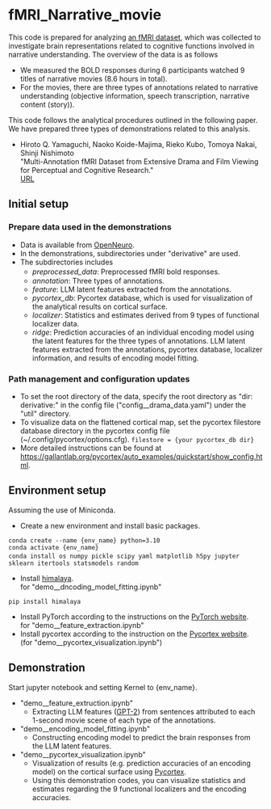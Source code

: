 # fMRI_Narrative_movie
This code is prepared for analyzing [an fMRI dataset](openNeuroURL), which was collected to investigate brain representations related to cognitive functions involved in narrative understanding. The overview of the data is as follows<br>
- We measured the BOLD responses during 6 participants watched 9 titles of narrative movies (8.6 hours in total).
- For the movies, there are three types of annotations related to narrative understanding (objective information, speech transcription, narrative content (story)).

This code follows the analytical procedures outlined in the following paper.<br>
We have prepared three types of demonstrations related to this analysis.<br>
- Hiroto Q. Yamaguchi, Naoko Koide-Majima, Rieko Kubo, Tomoya Nakai, Shinji Nishimoto<br>
  "Multi-Annotation fMRI Dataset from Extensive Drama and Film Viewing for Perceptual and Cognitive Research."<br>
  [URL](xxx)

## Initial setup
### Prepare data used in the demonstrations
- Data is available from [OpenNeuro](url).
- In the demonstrations, subdirectories under "derivative" are used.
- The subdirectories includes
  - *preprocessed_data*: Preprocessed fMRI bold responses.　
  - *annotation*: Three types of annotations.
  - *feature*: LLM latent features extracted from the annotations.
  - *pycortex_db*: Pycortex database, which is used for visualization of the analytical results on cortical surface.
  - *localizer*: Statistics and estimates derived from 9 types of functional localizer data.
  - *ridge*: Prediction accuracies of an individual encoding model using the latent features for the three types of annotations.
  LLM latent features extracted from the annotations, pycortex database, localizer information, and results of encoding model fitting.
### Path management and configuration updates
- To set the root directory of the data, specify the root directory as "dir: derivative:" in the config file ("config__drama_data.yaml") under the "util" directory.
- To visualize data on the flattened cortical map, set the pycortex filestore database directory in the pycortex config file (~/.config/pycortex/options.cfg).
``filestore = {your pycortex_db dir}``
- More detailed instructions can be found at https://gallantlab.org/pycortex/auto_examples/quickstart/show_config.html.

## Environment setup
Assuming the use of Miniconda.
- Create a new environment and install basic packages.<br>
```
conda create --name {env_name} python=3.10
conda activate {env_name}
conda install os numpy pickle scipy yaml matplotlib h5py jupyter　sklearn itertools statsmodels random
```
- Install [himalaya](https://github.com/gallantlab/himalaya).<br>
for "demo__dncoding_model_fitting.ipynb"
```
pip install himalaya
```
- Install PyTorch according to the instructions on the [PyTorch website](https://pytorch.org/).<br>
for "demo__feature_extraction.ipynb"
- Install pycortex according to the instruction on the [Pycortex website](https://gallantlab.org/pycortex/install.html).<br> (for "demo__pycortex_visualization.ipynb")<br>

## Demonstration
Start jupyter notebook and setting Kernel to {env_name}.
- "demo__feature_extruction.ipynb"
  - Extracting LLM features ([GPT-2](https://d4mucfpksywv.cloudfront.net/better-language-models/language_models_are_unsupervised_multitask_learners.pdf)) from sentences attributed to each 1-second movie scene of each type of the annotations.
- "demo__encoding_model_fitting.ipynb"
  - Constructing encoding model to predict the brain responses from the LLM latent features.
- "demo__pycortex_visualization.ipynb"
  - Visualization of results (e.g. prediction accuracies of an encoding model) on the cortical surface using [Pycortex](https://gallantlab.org/pycortex/index.html).
  - Using this demonstration codes, you can visualize statistics and estimates regarding the 9 functional localizers and the encoding accuracies.


